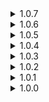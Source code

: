<details>
<summary>1.0.7 </summary>

* Removed diorama under the stage.
	* _Some people thought it was an easter egg, its not. I just forgot to remove it from the scene after I made it._
* Added sound effect on using teleporter to leave the stage and added music exit cue on teleporter being charged, similar to vanilla stages.
* Added missing dependencies.
</details>
<details>
<summary>1.0.6 </summary>

* Added log entry for the stage.
* Fixed some localization strings.
* Added "better" diorama.
* Added elite displays for Bob-omb and King Bob-omb for SoTS elites.
</details>
<details>
<summary>1.0.5 </summary>

* SoTS update.
* Rebalanced tree drops and exposed drop chances to config.
* 1UP and Coin now have models. I would love to still have sprites but Gearbox\Unity changes made so they have a very ugly box around them.
* Removed StageAPI dependency.
* Music might be a bit quiet compared to vanilla stages due to Wwise update. Let me know how it feels.
</details>
<details>
<summary>1.0.4 </summary>

* Exposed Bob-omb and King Bob-omb character spawn cards.
	* _You can find them in `SM64BBF.SM64BBFContent.CharacterSpawnCards`. Do note however that due to fact that I used ContentProvider csc are filled rather late, they will be null on plug-in load. Also King Bob-omb spawn card will be null if Regigigas is not installed._
* Added option to add Bob-ombs to any stage, including modded ones and Simulacrum.	
* Lowered volume and range of Bob-omb fuse sound. 
	* _You still should be able to hear them approaching you from behind. Just they would no longer block every other sound in 100m radius._
</details>
<details>
<summary>1.0.3 </summary>

* Removed SoundAPI dependency.
* Regigigas is now fully optional.
	* _Yes, that means if you don't have Regigigas installed King Bob-omb won't spawn._
</details>
<details>
<summary>1.0.2 </summary>

* Made OneUp world unique so it would no longer appear in printers.
</details>
<details>
<summary>1.0.1 </summary>

* Interactable trees now resemble their SM64 counterparts more closely.
* Bob-omb's "notice player" animation and sound now scale with attack speed.
* Bob-ombs now gain armor buff when they start exploding after noticing the player. Explosion behavior on low health is unchanged.
* Replaced game's jumppads with SM64 cannons with new sound.
* Maybe fixed "Look rotation viewing vector is zero" log spam.
* Fixed King Bob-omb having wild arms because animations broke somehow?
* Added elite displays to King Bob-omb.
* Added Bob-omb and King Bob-omb icons.
</details>
<details>
<summary>1.0.0 </summary>

* Initial release
</details>
